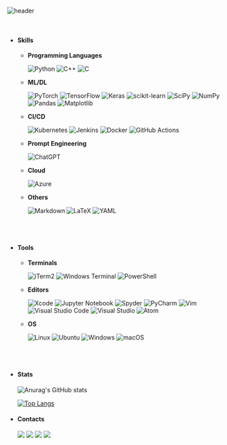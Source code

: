 ![header](https://capsule-render.vercel.app/api?type=waving&color=auto&height=300&section=header&text=DongJu%20Kim&fontSize=45&animation=fadeIn&fontAlignY=38&desc=gggg8657%20@%20gmail%20.com&descAlignY=51&descAlign=62)

<br>

  * #### Skills

    * **Programming Languages**
      
      ![Python](https://img.shields.io/badge/python-3670A0?style=for-the-badge&logo=python&logoColor=ffdd54)
      ![C++](https://img.shields.io/badge/c++-%2300599C.svg?style=for-the-badge&logo=c%2B%2B&logoColor=white)
      ![C](https://img.shields.io/badge/c-%2300599C.svg?style=for-the-badge&logo=c&logoColor=white)

    * **ML/DL**

      ![PyTorch](https://img.shields.io/badge/PyTorch-%23EE4C2C.svg?style=for-the-badge&logo=PyTorch&logoColor=white)
      ![TensorFlow](https://img.shields.io/badge/TensorFlow-%23FF6F00.svg?style=for-the-badge&logo=TensorFlow&logoColor=white)
      ![Keras](https://img.shields.io/badge/Keras-%23D00000.svg?style=for-the-badge&logo=Keras&logoColor=white)
      ![scikit-learn](https://img.shields.io/badge/scikit--learn-%23F7931E.svg?style=for-the-badge&logo=scikit-learn&logoColor=white)
      ![SciPy](https://img.shields.io/badge/SciPy-%230C55A5.svg?style=for-the-badge&logo=scipy&logoColor=%white)
      ![NumPy](https://img.shields.io/badge/numpy-%23013243.svg?style=for-the-badge&logo=numpy&logoColor=white)
      ![Pandas](https://img.shields.io/badge/pandas-%23150458.svg?style=for-the-badge&logo=pandas&logoColor=white)
      ![Matplotlib](https://img.shields.io/badge/Matplotlib-%23ffffff.svg?style=for-the-badge&logo=Matplotlib&logoColor=black)

    * **CI/CD**

      ![Kubernetes](https://img.shields.io/badge/kubernetes-%23326ce5.svg?style=for-the-badge&logo=kubernetes&logoColor=white)
      ![Jenkins](https://img.shields.io/badge/jenkins-%232C5263.svg?style=for-the-badge&logo=jenkins&logoColor=white)
      ![Docker](https://img.shields.io/badge/docker-%230db7ed.svg?style=for-the-badge&logo=docker&logoColor=white)
      ![GitHub Actions](https://img.shields.io/badge/github%20actions-%232671E5.svg?style=for-the-badge&logo=githubactions&logoColor=white)

    * **Prompt Engineering**

      ![ChatGPT](https://img.shields.io/badge/chatGPT-74aa9c?style=for-the-badge&logo=openai&logoColor=white)

    * **Cloud**

      ![Azure](https://img.shields.io/badge/azure-%230072C6.svg?style=for-the-badge&logo=microsoftazure&logoColor=white)

    * **Others**

      ![Markdown](https://img.shields.io/badge/markdown-%23000000.svg?style=for-the-badge&logo=markdown&logoColor=white)
      ![LaTeX](https://img.shields.io/badge/latex-%23008080.svg?style=for-the-badge&logo=latex&logoColor=white)
      ![YAML](https://img.shields.io/badge/yaml-%23ffffff.svg?style=for-the-badge&logo=yaml&logoColor=151515)
</br>
<br>

  * #### Tools

    * **Terminals**

      ![iTerm2](https://img.shields.io/badge/iterm2-323330?style=for-the-badge&logo=iterm2&logoColor=000000)
      ![Windows Terminal](https://img.shields.io/badge/Windows%20Terminal-%234D4D4D.svg?style=for-the-badge&logo=windows-terminal&logoColor=white)
      ![PowerShell](https://img.shields.io/badge/PowerShell-%235391FE.svg?style=for-the-badge&logo=powershell&logoColor=white)
    
    * **Editors**

      ![Xcode](https://img.shields.io/badge/Xcode-007ACC?style=for-the-badge&logo=Xcode&logoColor=white)
      ![Jupyter Notebook](https://img.shields.io/badge/jupyter-%23FA0F00.svg?style=for-the-badge&logo=jupyter&logoColor=white)
      ![Spyder](https://img.shields.io/badge/Spyder-838485?style=for-the-badge&logo=spyder%20ide&logoColor=maroon)
      ![PyCharm](https://img.shields.io/badge/pycharm-143?style=for-the-badge&logo=pycharm&logoColor=black&color=black&labelColor=green)
      ![Vim](https://img.shields.io/badge/VIM-%2311AB00.svg?style=for-the-badge&logo=vim&logoColor=white)
      ![Visual Studio Code](https://img.shields.io/badge/Visual%20Studio%20Code-0078d7.svg?style=for-the-badge&logo=visual-studio-code&logoColor=white)
      ![Visual Studio](https://img.shields.io/badge/Visual%20Studio-5C2D91.svg?style=for-the-badge&logo=visual-studio&logoColor=white)
      ![Atom](https://img.shields.io/badge/Atom-%2366595C.svg?style=for-the-badge&logo=atom&logoColor=white)

    * **OS**
    
      ![Linux](https://img.shields.io/badge/Linux-FCC624?style=for-the-badge&logo=linux&logoColor=black)
      ![Ubuntu](https://img.shields.io/badge/Ubuntu-E95420?style=for-the-badge&logo=ubuntu&logoColor=white)
      ![Windows](https://img.shields.io/badge/Windows-0078D6?style=for-the-badge&logo=windows&logoColor=white)
      ![macOS](https://img.shields.io/badge/mac%20os-000000?style=for-the-badge&logo=macos&logoColor=F0F0F0)
    
</p>
</br>
<br>

  * #### Stats
    ![Anurag's GitHub stats](https://github-readme-stats.vercel.app/api?username=gggg8657&show_icons=true&theme=cobalt) 

    [![Top Langs](https://github-readme-stats.vercel.app/api/top-langs/?username=gggg8657&layout=compact)](https://github.com/anuraghazra/github-readme-stats) 



  * #### Contacts

    <p> 
    <a href="figma.com" target="_blank"><img src="https://img.shields.io/badge/Figma-F24E1E?style=square&logo=Figma&logoColor=white"/></a>
    <a href="" target="_blank"><img src="https://img.shields.io/badge/BLOG-282828?style=flat-square&logo=Notion&logoColor=white"/></a>
    <a href="https://www.instagram.com/dongju_kim_" target="_blank"><img src="https://img.shields.io/badge/dongju_kim_-CB3F7C?style=flat-square&logo=Instagram&logoColor=white"/></a>
    <a href="mailto:gggg8657@gmail.com" target="_blank"><img src="https://img.shields.io/badge/gggg8657@gmail.com-EA4335?style=flat-square&logo=Gmail&logoColor=white"/></a>
    </p>
